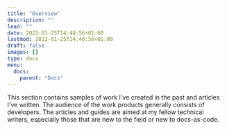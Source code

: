 ```yaml
---
title: "Overview"
description: ""
lead: ""
date: 2022-01-25T14:40:56+01:00
lastmod: 2022-01-25T14:40:56+01:00
draft: false
images: []
type: docs
menu:
  docs:
    parent: "Docs"
---
```


This section contains samples of work I've created in the past and articles I've written. The audience of the work products generally consists of developers. The articles and guides are aimed at my fellow technical writers, especially those that are new to the field or new to docs-as-code.